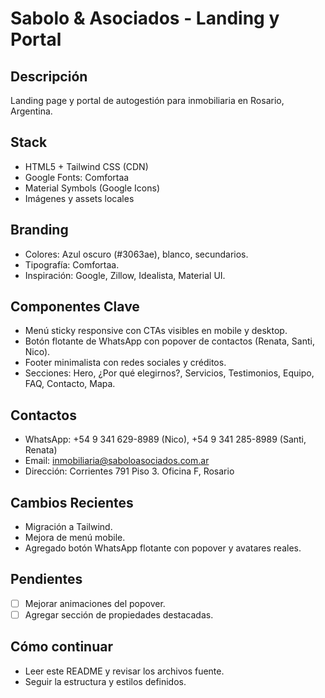 # Sabolo & Asociados - Landing y Portal

## Descripción
Landing page y portal de autogestión para inmobiliaria en Rosario, Argentina.

## Stack
- HTML5 + Tailwind CSS (CDN)
- Google Fonts: Comfortaa
- Material Symbols (Google Icons)
- Imágenes y assets locales

## Branding
- Colores: Azul oscuro (#3063ae), blanco, secundarios.
- Tipografía: Comfortaa.
- Inspiración: Google, Zillow, Idealista, Material UI.

## Componentes Clave
- Menú sticky responsive con CTAs visibles en mobile y desktop.
- Botón flotante de WhatsApp con popover de contactos (Renata, Santi, Nico).
- Footer minimalista con redes sociales y créditos.
- Secciones: Hero, ¿Por qué elegirnos?, Servicios, Testimonios, Equipo, FAQ, Contacto, Mapa.

## Contactos
- WhatsApp: +54 9 341 629-8989 (Nico), +54 9 341 285-8989 (Santi, Renata)
- Email: inmobiliaria@saboloasociados.com.ar
- Dirección: Corrientes 791 Piso 3. Oficina F, Rosario

## Cambios Recientes
- Migración a Tailwind.
- Mejora de menú mobile.
- Agregado botón WhatsApp flotante con popover y avatares reales.

## Pendientes
- [ ] Mejorar animaciones del popover.
- [ ] Agregar sección de propiedades destacadas.

## Cómo continuar
- Leer este README y revisar los archivos fuente.
- Seguir la estructura y estilos definidos.